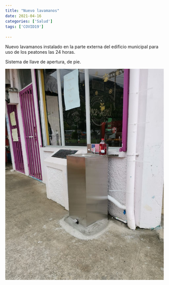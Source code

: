 ```yaml
---
title: "Nuevo lavamanos"
date: 2021-04-16
categories: ['Salud']
tags: ['COVID19']

---
```

Nuevo lavamanos instalado en la parte externa del edificio municipal para uso de los peatones las 24 horas.
<!-- more -->
Sistema de llave de apertura, de pie.

![Image](featuredImage.jpg)